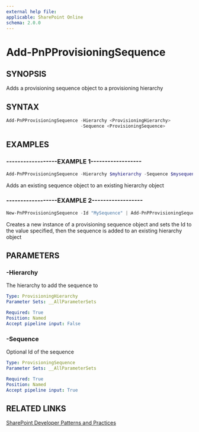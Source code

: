 ```yaml
---
external help file:
applicable: SharePoint Online
schema: 2.0.0
---
```

# Add-PnPProvisioningSequence

## SYNOPSIS
Adds a provisioning sequence object to a provisioning hierarchy

## SYNTAX 

```powershell
Add-PnPProvisioningSequence -Hierarchy <ProvisioningHierarchy>
                            -Sequence <ProvisioningSequence>
```

## EXAMPLES

### ------------------EXAMPLE 1------------------
```powershell
Add-PnPProvisioningSequence -Hierarchy $myhierarchy -Sequence $mysequence
```

Adds an existing sequence object to an existing hierarchy object

### ------------------EXAMPLE 2------------------
```powershell
New-PnPProvisioningSequence -Id "MySequence" | Add-PnPProvisioningSequence -Hierarchy $hierarchy
```

Creates a new instance of a provisioning sequence object and sets the Id to the value specified, then the sequence is added to an existing hierarchy object

## PARAMETERS

### -Hierarchy
The hierarchy to add the sequence to

```yaml
Type: ProvisioningHierarchy
Parameter Sets: __AllParameterSets

Required: True
Position: Named
Accept pipeline input: False
```

### -Sequence
Optional Id of the sequence

```yaml
Type: ProvisioningSequence
Parameter Sets: __AllParameterSets

Required: True
Position: Named
Accept pipeline input: True
```

## RELATED LINKS

[SharePoint Developer Patterns and Practices](http://aka.ms/sppnp)